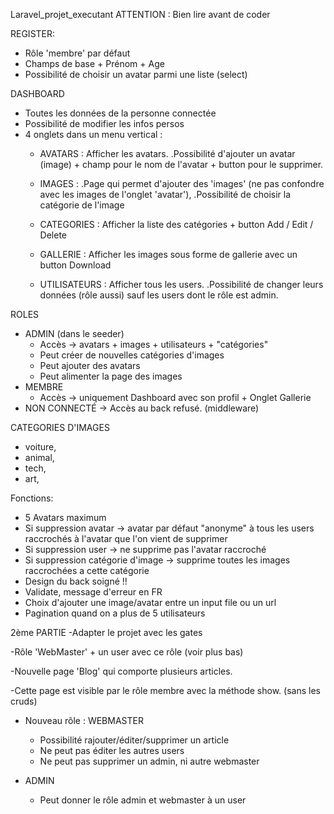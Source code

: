 Laravel_projet_executant
ATTENTION : Bien lire avant de coder

REGISTER:
- Rôle 'membre' par défaut
- Champs de base + Prénom + Age
- Possibilité de choisir un avatar parmi une liste (select)

DASHBOARD 
- Toutes les données de la personne connectée 
- Possibilité de modifier les infos persos
- 4 onglets dans un menu vertical :
    * AVATARS : Afficher les avatars. 
        .Possibilité d'ajouter un avatar (image) + champ pour le nom de l'avatar + button pour le supprimer.

    * IMAGES : 
        .Page qui permet d'ajouter des 'images' (ne pas confondre avec les images de l'onglet 'avatar'), 
        .Possibilité de choisir la catégorie de l'image

    * CATEGORIES : Afficher la liste des catégories + button Add / Edit / Delete

    * GALLERIE : Afficher les images sous forme de gallerie avec un button Download

    * UTILISATEURS : Afficher tous les users. 
        .Possibilité de changer leurs données (rôle aussi) sauf les users dont le rôle est admin.


ROLES
- ADMIN (dans le seeder)
    - Accès -> avatars + images + utilisateurs + "catégories"
    - Peut créer de nouvelles catégories d'images
    - Peut ajouter des avatars
    - Peut alimenter la page des images
- MEMBRE
    - Accès -> uniquement Dashboard avec son profil + Onglet Gallerie
- NON CONNECTÉ
    -> Accès au back refusé. (middleware)

CATEGORIES D'IMAGES
- voiture, 
- animal, 
- tech, 
- art,


Fonctions:
- 5 Avatars maximum
- Si suppression avatar -> avatar par défaut "anonyme" à tous les users raccrochés à l'avatar que l'on vient de supprimer
- Si suppression user -> ne supprime pas l'avatar raccroché
- Si suppression catégorie d'image -> supprime toutes les images raccrochées a cette catégorie
- Design du back soigné !!
- Validate, message d'erreur en FR
- Choix d'ajouter une image/avatar entre un input file ou un url
- Pagination quand on a plus de 5 utilisateurs


2ème PARTIE
-Adapter le projet avec les gates

-Rôle 'WebMaster' + un user avec ce rôle (voir plus bas)

-Nouvelle page 'Blog' qui comporte plusieurs articles.


-Cette page est visible par le rôle membre avec la méthode show. (sans les cruds)


- Nouveau rôle : WEBMASTER
    - Possibilité rajouter/éditer/supprimer un article
    - Ne peut pas éditer les autres users
    - Ne peut pas supprimer un admin, ni autre webmaster

- ADMIN 
    - Peut donner le rôle admin et webmaster à un user

